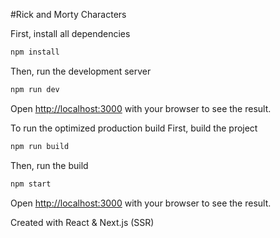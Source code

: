 #Rick and Morty Characters


First, install all dependencies

```bash
npm install
```

Then, run the development server
```bash
npm run dev
```
Open [http://localhost:3000](http://localhost:3000) with your browser to see the result.

To run the optimized production build
First, build the project
```bash
npm run build
```
Then, run the build
```bash
npm start
```
Open [http://localhost:3000](http://localhost:3000) with your browser to see the result.

Created with React & Next.js (SSR)